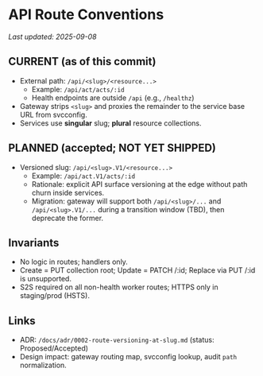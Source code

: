 # API Route Conventions

_Last updated: 2025-09-08_

## CURRENT (as of this commit)

- External path: `/api/<slug>/<resource...>`
  - Example: `/api/act/acts/:id`
  - Health endpoints are outside `/api` (e.g., `/healthz`)
- Gateway strips `<slug>` and proxies the remainder to the service base URL from svcconfig.
- Services use **singular** slug; **plural** resource collections.

## PLANNED (accepted; NOT YET SHIPPED)

- Versioned slug: `/api/<slug>.V1/<resource...>`
  - Example: `/api/act.V1/acts/:id`
  - Rationale: explicit API surface versioning at the edge without path churn inside services.
  - Migration: gateway will support both `/api/<slug>/...` and `/api/<slug>.V1/...` during a transition window (TBD), then deprecate the former.

## Invariants

- No logic in routes; handlers only.
- Create = PUT collection root; Update = PATCH /:id; Replace via PUT /:id is unsupported.
- S2S required on all non-health worker routes; HTTPS only in staging/prod (HSTS).

## Links

- ADR: `/docs/adr/0002-route-versioning-at-slug.md` (status: Proposed/Accepted)
- Design impact: gateway routing map, svcconfig lookup, audit `path` normalization.
